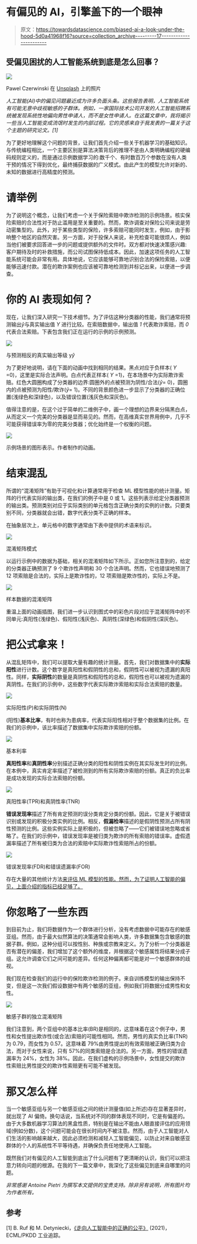 # 有偏见的 AI，引擎盖下的一个眼神

> 原文：<https://towardsdatascience.com/biased-ai-a-look-under-the-hood-5d0a41968f16?source=collection_archive---------17----------------------->

## 受偏见困扰的人工智能系统到底是怎么回事？

![](img/bfaa704815f1029a717cf637e477c5c3.png)

Pawel Czerwinski 在 [Unsplash](https://unsplash.com?utm_source=medium&utm_medium=referral) 上的照片

*人工智能(AI)中的偏见问题最近成为许多负面头条。这些报告表明，人工智能系统有可能无意中歧视敏感的子群体。例如，一家国际技术公司开发的人工智能招聘系统被发现系统性地偏向男性申请人，而不是女性申请人。在这篇文章中，我将揭示一些当人工智能变成流氓时发生的内部过程。它的灵感来自于我发表的一篇关于这个主题的研究论文。[1]*

为了更好地理解这个问题的背景，让我们首先介绍一些关于机器学习的基础知识。与传统编程相比，一个主要区别是算法决策背后的推理不是由人类明确编程的硬编码规则定义的，而是通过示例数据学习的:数千个、有时数百万个参数在没有人类干预的情况下得到优化，最终捕获数据的广义模式。由此产生的模型允许对新的、未知的数据进行高精度的预测。

# 请举例

为了说明这个概念，让我们考虑一个关于保险索赔中欺诈检测的示例场景。核实保险索赔的合法性对于防止滥用是至关重要的。然而，欺诈调查对保险公司来说是劳动密集型的。此外，对于某些类型的保险，许多索赔可能同时发生，例如，由于影响整个地区的自然灾害。另一方面，对于投保人来说，补充检查可能很烦人，例如当他们被要求回答进一步的问题或提供额外的文件时。双方都对快速决策感兴趣:客户期待及时的补救措施，而公司试图保持低成本。因此，加速这项任务的人工智能系统可能会非常有用。具体地说，它应该能够可靠地识别合法的保险索赔，以便能够迅速付款。潜在的欺诈案例也应该被可靠地检测到并标记出来，以便进一步调查。

# 你的 AI 表现如何？

现在，让我们深入研究一下技术细节。为了评估这种分类器的性能，我们通常将预测输出*ŷ*与真实输出值 *Y* 进行比较。在索赔数据中，输出值 *1* 代表欺诈索赔，而 *0* 代表合法索赔。下表包含我们正在运行的示例的示例预测。

![](img/d4a078693f813a49a2837124c86d96f1.png)

与预测相反的真实输出等级 y*ŷ*

为了更好地说明，请在下面的动画中找到相同的结果。黑点对应于负样本( *Y* =0)，这里是实际合法声明。白点代表正样本( *Y* =1)，在本场景中为实际欺诈索赔。红色大圆圈构成了分类器的边界:圆圈外的点被预测为阴性/合法(*ŷ*= 0)，圆圈内的点被预测为阳性/欺诈(*ŷ*= 1)。不同的背景颜色进一步显示了分类器的正确位置(浅绿色和深绿色)，以及错误位置(浅灰色和深灰色)。

值得注意的是，在这个过于简单的二维例子中，画一个理想的边界来分隔黑白点，从而定义一个完美的分类器是显而易见的。然而，在高维真实世界用例中，几乎不可能获得错误率为零的完美分类器；优化始终是一个权衡的问题。

![](img/1c1bed75bc62752d618de1f174fed71c.png)

示例场景的图形表示。作者制作的动画。

# 结束混乱

所谓的“混淆矩阵”有助于可视化和计算通常用于检查 ML 模型性能的统计测量。矩阵的行代表实际的输出类，在我们的例子中是 0 或 1。这些列表示给定分类器预测的输出类。预测类别对应于实际类别的单元格包含正确分类的实例的计数。只要类别不同，分类器就会出错，数字代表分类不正确的样本。

在抽象层次上，单元格中的数字通常由下表中提供的术语来标识。

![](img/eac05cf1e98f32714c0e4b051bda1a05.png)

混淆矩阵模式

以运行示例中的数据为基础，相关的混淆矩阵如下所示。正如您所注意到的，给定的分类器正确预测了 9 个欺诈性声明和 30 个合法声明。然而，它也错误地预测了 12 项索赔是合法的，实际上是欺诈性的，12 项索赔是欺诈性的，实际上不是。

![](img/bfb90f31f5aeb0b52c48e63d8ef33a68.png)

样本数据的混淆矩阵

重温上面的动画插图，我们进一步认识到图式中的彩色片段对应于混淆矩阵中的不同单元:真阳性(浅绿色)、假阳性(浅灰色)、真阴性(深绿色)和假阴性(深灰色)。

# 把公式拿来！

从混乱矩阵中，我们可以提取大量有趣的统计测量。首先，我们对数据集中的**实际阳性**进行计数。这个数字是真阳性和假阴性的总和，假阴性可以被视为遗漏的真阳性。同样，**实际阴性**的数量是真阴性和假阳性的总和，假阳性也可以被视为遗漏的真阴性。在我们的示例中，这些数字代表实际欺诈索赔和实际合法索赔的数量。

![](img/4a5ee90b11ab1ab51ed93a36dfb4f7ab.png)

实际阳性(P)和实际阴性(N)

(阳性)**基本比率**，有时也称为患病率，代表实际阳性相对于整个数据集的比例。在我们的示例中，该比率描述了数据集中实际欺诈索赔的份额。

![](img/c7fc293b4193f085fd7955361265d15e.png)

基本利率

**真阳性率**和**真阴性率**分别描述正确分类的阳性和阴性实例在其实际发生时的比例。在本例中，真实肯定率描述了被检测到的所有实际欺诈索赔的份额。真正的负比率是成功发现的实际合法索赔的份额。

![](img/87529b4100870958f05edddc6ca86c23.png)

真阳性率(TPR)和真阴性率(TNR)

**错误发现率**描述了所有肯定预测的误分类肯定分类的份额。因此，它是关于被错误识别或发现的积极分类实例的比例。相反，**假漏检率**描述的是假阴性预测占所有阴性预测的比例。这些实例实际上是积极的，但被忽略了——它们被错误地忽略或省略了。在我们的示例中，错误发现率是被归类为欺诈的所有索赔的错误率。虚假遗漏率描述了所有被归类为合法的索赔中实际欺诈性索赔所占的份额。

![](img/f2034dceaaa6c4646b1989028770a174.png)

错误发现率(FDR)和错误遗漏率(FOR)

存在大量的其他统计方法[来评估 ML 模型的性能。然而，为了证明人工智能的偏见，上面介绍的指标已经足够了。](https://en.wikipedia.org/wiki/Confusion_matrix)

# 你忽略了一些东西

到目前为止，我们将数据作为一个群体进行分析，没有考虑数据中可能存在的敏感亚组。然而，由于最大似然算法的决策通常会影响人类，许多数据集包含敏感的数据子群。例如，这种分组可以按性别、种族或宗教来定义。为了分析一个分类器是否有潜在的偏差，我们增加了这个额外的维度，并根据这个敏感属性将结果分成子组。这允许调查它们之间可能的差异。任何这种偏离都可能是对一个敏感群体的歧视。

我们现在检查我们的运行中的保险欺诈检测的例子。来自训练模型的输出保持不变，但是这一次我们假设数据中有两个敏感的亚组，例如我们将数据分成男性和女性。

![](img/26865ab9c7bafecec71d74bd7e67a47c.png)

敏感子群的独立混淆矩阵

我们注意到，两个亚组中的基本比率(BR)是相同的，这意味着在这个例子中，男性和女性提出欺诈性(或合法)索赔的可能性相同。然而，男性的真实负比率(TNR)为 0.79，而女性为 0.57。这意味着 79%由男性提出的有效索赔被正确归类为合法，而对于女性来说，只有 57%的同类索赔是合法的。另一方面，男性的错误遗漏率为 24%，女性为 38%。因此，在我们虚构的示例场景中，女性提交的欺诈性索赔比男性提交的欺诈性索赔更有可能不被发现。

# 那又怎么样

当一个敏感亚组与另一个敏感亚组之间的统计测量值(如上所述)存在显著差异时，就出现了 AI 偏倚。换句话说，当系统对不同的群体表现不同时，它是有偏差的。由于大多数机器学习算法的黑盒性质，特别是在输出不能由人眼直接评估的应用领域(例如分数)，这个问题可能会在很长时间内不被注意。然而，由于人工智能对人们生活的影响越来越大，因此必须检测和减轻人工智能偏见，以防止对来自敏感亚群体的个人的系统性不平等待遇，并确保负责任地使用人工智能。

既然我们对有偏见的人工智能到底出了什么问题有了更清晰的认识，我们可以把注意力转向问题的根源。在我的下一篇文章中，我深化了这些偏见到底来自哪里的问题。

*非常感谢 Antoine Pietri 为撰写本文提供的宝贵支持。除非另有说明，所有图片均为作者所有。*

## 参考

[1] B. Ruf 和 M. Detyniecki，[《走向人工智能中的正确的公平》](https://arxiv.org/abs/2102.08453) (2021)，ECML/PKDD 工业追踪。